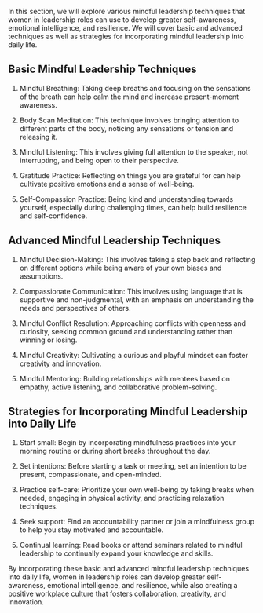
In this section, we will explore various mindful leadership techniques that women in leadership roles can use to develop greater self-awareness, emotional intelligence, and resilience. We will cover basic and advanced techniques as well as strategies for incorporating mindful leadership into daily life.

Basic Mindful Leadership Techniques
-----------------------------------

1. Mindful Breathing: Taking deep breaths and focusing on the sensations of the breath can help calm the mind and increase present-moment awareness.

2. Body Scan Meditation: This technique involves bringing attention to different parts of the body, noticing any sensations or tension and releasing it.

3. Mindful Listening: This involves giving full attention to the speaker, not interrupting, and being open to their perspective.

4. Gratitude Practice: Reflecting on things you are grateful for can help cultivate positive emotions and a sense of well-being.

5. Self-Compassion Practice: Being kind and understanding towards yourself, especially during challenging times, can help build resilience and self-confidence.

Advanced Mindful Leadership Techniques
--------------------------------------

1. Mindful Decision-Making: This involves taking a step back and reflecting on different options while being aware of your own biases and assumptions.

2. Compassionate Communication: This involves using language that is supportive and non-judgmental, with an emphasis on understanding the needs and perspectives of others.

3. Mindful Conflict Resolution: Approaching conflicts with openness and curiosity, seeking common ground and understanding rather than winning or losing.

4. Mindful Creativity: Cultivating a curious and playful mindset can foster creativity and innovation.

5. Mindful Mentoring: Building relationships with mentees based on empathy, active listening, and collaborative problem-solving.

Strategies for Incorporating Mindful Leadership into Daily Life
---------------------------------------------------------------

1. Start small: Begin by incorporating mindfulness practices into your morning routine or during short breaks throughout the day.

2. Set intentions: Before starting a task or meeting, set an intention to be present, compassionate, and open-minded.

3. Practice self-care: Prioritize your own well-being by taking breaks when needed, engaging in physical activity, and practicing relaxation techniques.

4. Seek support: Find an accountability partner or join a mindfulness group to help you stay motivated and accountable.

5. Continual learning: Read books or attend seminars related to mindful leadership to continually expand your knowledge and skills.

By incorporating these basic and advanced mindful leadership techniques into daily life, women in leadership roles can develop greater self-awareness, emotional intelligence, and resilience, while also creating a positive workplace culture that fosters collaboration, creativity, and innovation.

